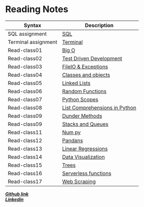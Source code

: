 # Reading Notes
| Syntax         | Description                                                                                            |
| -------------- | ------------------------------------------------------------------------------------------------------ |
| SQL assignment | [SQL ](https://ahmad-khaled-zaid.github.io/reading-notes/Reading%20Notes/Code401/SQL) |
| Terminal assignment | [Terminal ](https://ahmad-khaled-zaid.github.io/reading-notes/Reading%20Notes/Code401/Terminal) |
| Read-class01 | [Big O](https://ahmad-khaled-zaid.github.io/reading-notes/Reading%20Notes/Code401/Read01) |
| Read-class02 | [Test Driven Development ](https://ahmad-khaled-zaid.github.io/reading-notes/Reading%20Notes/Code401/Read02) |
| Read-class03 | [FileIO & Exceptions ](https://ahmad-khaled-zaid.github.io/reading-notes/Reading%20Notes/Code401/Read03) |
| Read-class04 | [Classes and objects ](https://ahmad-khaled-zaid.github.io/reading-notes/Reading%20Notes/Code401/Read04) |
| Read-class05 | [Linked Lists](https://ahmad-khaled-zaid.github.io/reading-notes/Reading%20Notes/Code401/Read05) |
| Read-class06 | [Random Functions](https://ahmad-khaled-zaid.github.io/reading-notes/Reading%20Notes/Code401/Read06) |
| Read-class07 | [Python Scopes](https://ahmad-khaled-zaid.github.io/reading-notes/Reading%20Notes/Code401/Read07) |
| Read-class08 | [List Comprehensions in Python](https://ahmad-khaled-zaid.github.io/reading-notes/Reading%20Notes/Code401/Read08) |
| Read-class09 | [Dunder Methods](https://ahmad-khaled-zaid.github.io/reading-notes/Reading%20Notes/Code401/Read09) |
| Read-class09 | [Stacks and Queues](https://ahmad-khaled-zaid.github.io/reading-notes/Reading%20Notes/Code401/Read10) |  
| Read-class11 | [Num py](https://ahmad-khaled-zaid.github.io/reading-notes/Reading%20Notes/Code401/Read11) |  
| Read-class12 | [Pandans](https://ahmad-khaled-zaid.github.io/reading-notes/Reading%20Notes/Code401/Read12) |  
| Read-class13 | [Linear Regressions](https://ahmad-khaled-zaid.github.io/reading-notes/Reading%20Notes/Code401/Read13) |  
| Read-class14 | [Data Visualization](https://ahmad-khaled-zaid.github.io/reading-notes/Reading%20Notes/Code401/Read14) |  
| Read-class15 | [Trees](https://ahmad-khaled-zaid.github.io/reading-notes/Reading%20Notes/Code401/Read15) |  
| Read-class16 | [Serverless functions](https://ahmad-khaled-zaid.github.io/reading-notes/Reading%20Notes/Code401/Read16) |  
| Read-class17 | [Web Scraping](https://ahmad-khaled-zaid.github.io/reading-notes/Reading%20Notes/Code401/Read17) |  

 ***[Github link](https://ahmad-khaled-zaid.github.io/reading-notes/Reading%20Notes/Code401/SQL)***  
***[Linkedin](https://www.linkedin.com/in/ahmadkzaid/)***
